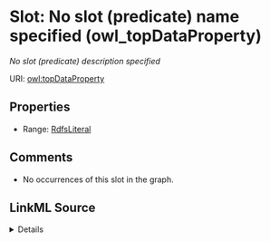 

# Slot: No slot (predicate) name specified (owl_topDataProperty)


_No slot (predicate) description specified_







URI: [owl:topDataProperty](http://www.w3.org/2002/07/owl#topDataProperty)



<!-- no inheritance hierarchy -->








## Properties

* Range: [RdfsLiteral](../classes/RdfsLiteral.md)





## Comments

* No occurrences of this slot in the graph.



## LinkML Source

<details>

```yaml
name: owl_topDataProperty
description: No slot (predicate) description specified
title: No slot (predicate) name specified
comments:
- No occurrences of this slot in the graph.
from_schema: fio-kg
rank: 1000
domain: owl_Thing
slot_uri: owl:topDataProperty
alias: owl_topDataProperty
range: rdfs_Literal

```
</details>
